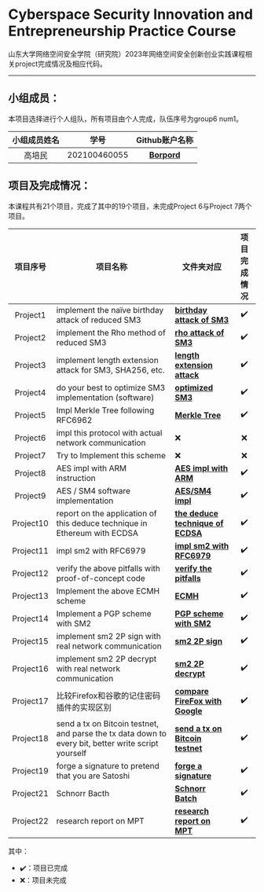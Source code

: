 # Cyberspace Security Innovation and Entrepreneurship Practice Course

山东大学网络空间安全学院（研究院）2023年网络空间安全创新创业实践课程相关project完成情况及相应代码。

------

## 小组成员：

本项目选择进行个人组队，所有项目由个人完成，队伍序号为group6 num1。

| 小组成员姓名 | 学号         |               Github账户名称               |
| :----------: | ------------ | :----------------------------------------: |
|    高培民    | 202100460055 | [**Borpord** ](https://github.com/Borpord) |

## 项目及完成情况：

本课程共有21个项目，完成了其中的19个项目，未完成Project 6与Project 7两个项目。

| 项目序号  | 项目名称                                                     | 文件夹对应                                                   | 项目完成情况 |
| :-------: | ------------------------------------------------------------ | ------------------------------------------------------------ | :----------: |
| Project1  | implement the naïve birthday attack of reduced SM3           | [**birthday attack of SM3** ](https://github.com/Borpord/homework-group6/tree/main/Project01:%20implement%20the%20na%C3%AFve%20birthday%20attack%20of%20reduced%20SM3) |      ✔️       |
| Project2  | implement the Rho method of reduced SM3                      | [**rho attack of SM3** ](https://github.com/Borpord/homework-group6/tree/main/Project02%3A%20implement%20the%20Rho%20method%20of%20reduced%20SM3) |      ✔️       |
| Project3  | implement length extension attack for SM3, SHA256, etc.      | [**length extension attack** ](https://github.com/Borpord/homework-group6/tree/main/Project03%3A%20implement%20length%20extension%20attack%20for%20SM3%2C%20SHA256%2C%20etc.) |      ✔️       |
| Project4  | do your best to optimize SM3 implementation (software)       | [**optimized SM3** ](https://github.com/Borpord/homework-group6/tree/main/Project04%3A%20do%20your%20best%20to%20optimize%20SM3%20implementation%20(software)) |      ✔️       |
| Project5  | Impl Merkle Tree following RFC6962                           | [**Merkle Tree** ](https://github.com/Borpord/homework-group6/tree/main/Project05%3A%20Impl%20Merkle%20Tree%20following%20RFC6962) |      ✔️       |
| Project6  | impl this protocol with actual network communication         | ❌                                                            |      ❌       |
| Project7  | Try to Implement this scheme                                 | ❌                                                            |      ❌       |
| Project8  | AES impl with ARM instruction                                | [**AES impl with ARM** ](https://github.com/Borpord/homework-group6/tree/main/Project08%3A%20AES%20impl%20with%20ARM%20instruction) |      ✔️       |
| Project9  | AES / SM4 software implementation                            | [**AES/SM4 impl** ](https://github.com/Borpord/homework-group6/tree/main/Project09%3A%20AES%20and%20SM4%20software%20implementation) |      ✔️       |
| Project10 | report on the application of this deduce technique in Ethereum with ECDSA | [**the deduce technique of ECDSA** ](https://github.com/Borpord/homework-group6/tree/main/Project10%3A%20report%20on%20the%20application%20of%20this%20deduce%20technique%20in%20Ethereum%20with%20ECDSA) |      ✔️       |
| Project11 | impl sm2 with RFC6979                                        | [**impl sm2 with RFC6979** ](https://github.com/Borpord/homework-group6/tree/main/Project11%3A%20impl%20sm2%20with%20RFC6979) |      ✔️       |
| Project12 | verify the above pitfalls with proof-of-concept code         | [**verify the pitfalls** ](https://github.com/Borpord/homework-group6/tree/main/Project12%3A%20verify%20the%20above%20pitfalls%20with%20proof-of-concept%20code) |      ✔️       |
| Project13 | Implement the above ECMH scheme                              | [**ECMH** ](https://github.com/Borpord/homework-group6/tree/main/Project13%3A%20Implement%20the%20above%20ECMH%20scheme) |      ✔️       |
| Project14 | Implement a PGP scheme with SM2                              | [**PGP scheme with SM2** ](https://github.com/Borpord/homework-group6/tree/main/Project14%3A%20Implement%20a%20PGP%20scheme%20with%20SM2) |      ✔️       |
| Project15 | implement sm2 2P sign with real network communication        | [**sm2 2P sign** ](https://github.com/Borpord/homework-group6/tree/main/Project15%3A%20implement%20sm2%202P%20sign%20with%20real%20network%20communication) |      ✔️       |
| Project16 | implement sm2 2P decrypt with real network communication     | [**sm2 2P decrypt** ](https://github.com/Borpord/homework-group6/tree/main/Project16%3A%20implement%20sm2%202P%20decrypt%20with%20real%20network%20communication) |      ✔️       |
| Project17 | 比较Firefox和谷歌的记住密码插件的实现区别                    | [**compare FireFox with Google** ](https://github.com/Borpord/homework-group6/tree/main/Project17%EF%BC%9A%E6%AF%94%E8%BE%83Firefox%E5%92%8C%E8%B0%B7%E6%AD%8C%E7%9A%84%E8%AE%B0%E4%BD%8F%E5%AF%86%E7%A0%81%E6%8F%92%E4%BB%B6%E7%9A%84%E5%AE%9E%E7%8E%B0%E5%8C%BA%E5%88%AB) |      ✔️       |
| Project18 | send a tx on Bitcoin testnet, and parse the tx data down to every bit, better write script yourself | [**send a tx on Bitcoin testnet** ](https://github.com/Borpord/homework-group6/tree/main/Project18%3A%20send%20a%20tx%20on%20Bitcoin%20testnet%2C%20and%20parse%20the%20tx%20data%20down%20to%20every%20bit%2C%20better%20write%20script%20yourself) |      ✔️       |
| Project19 | forge a signature to pretend that you are Satoshi            | [**forge a signature** ](https://github.com/Borpord/homework-group6/tree/main/Project19%3A%20forge%20a%20signature%20to%20pretend%20that%20you%20are%20Satoshi) |      ✔️       |
| Project21 | Schnorr Bacth                                                | [**Schnorr Batch** ](https://github.com/Borpord/homework-group6/tree/main/Project21%3A%20Schnorr%20Batch) |      ✔️       |
| Project22 | research report on MPT                                       | [**research report on MPT** ](https://github.com/Borpord/homework-group6/tree/main/Project22%3A%20research%20report%20on%20MPT) |      ✔️       |

其中：

- ✔️：项目已完成
- ❌：项目未完成

